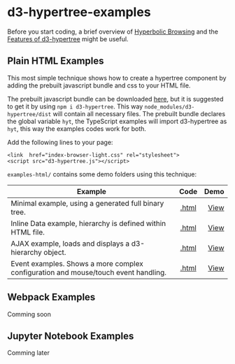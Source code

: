 # d3-hypertree-examples

Before you start coding, a brief overview of [Hyperbolic Browsing](https://glouwa.github.io/d3-hypertree-examples/hyperbolictree-slides/) and the [Features of d3-hypertree](https://glouwa.github.io/d3-hypertree-examples/feature-slides/rslidy.html)
might be useful.

## Plain HTML Examples

This most simple technique shows how to create a hypertree component 
by adding the prebuilt javascript bundle and css to your HTML file.

The prebuilt javascript bundle can be downloaded [here](https://cdn.jsdelivr.net/npm/d3-hypertree@1.1.0/dist/d3-hypertree.js), but it is suggested to get it by using `npm i d3-hypertree`. This way `node_modules/d3-hypertree/dist` will contain all necessary files.
The prebuilt bundle declares the global variable `hyt`, the TypeScript examples will import d3-hypertree as `hyt`, this way the examples codes work for both. 

Add the following lines to your page: 
```
<link  href="index-browser-light.css" rel="stylesheet">
<script src="d3-hypertree.js"></script>
```

`examples-html/` contains some demo folders using this technique:

| Example       | Code          | Demo  |
| ------------- |:-------------:| -----:|
| Minimal example, using a generated full binary tree.      | [.html](https://github.com/glouwa/d3-hypertree-examples/blob/master/examples-html/minimal-generated/index.html)    | [View](https://glouwa.github.io/d3-hypertree-examples/examples-html/minimal-generated/) |
| Inline Data example, hierarchy is defined within HTML file.   | [.html](https://github.com/glouwa/d3-hypertree-examples/blob/master/examples-html/minimal-inlinedata/index.html)   | [View](https://glouwa.github.io/d3-hypertree-examples/examples-html/minimal-inlinedata/) |
| AJAX example, loads and displays a d3-hierarchy object.          | [.html](https://github.com/glouwa/d3-hypertree-examples/blob/master/examples-html/minimal-ajax/index.html)    | [View](https://glouwa.github.io/d3-hypertree-examples/examples-html/minimal-ajax/) |
| Event examples. Shows a more complex configuration and mouse/touch event handling.        | [.html](https://github.com/glouwa/d3-hypertree-examples/blob/master/examples-html/mouse-events/index.html)    | [View](https://glouwa.github.io/d3-hypertree-examples/examples-html/mouse-events/) |


## Webpack Examples
Comming soon

## Jupyter Notebook Examples
Comming later

